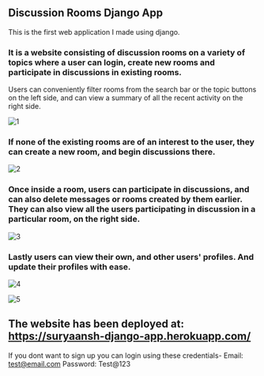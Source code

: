 ## Discussion Rooms Django App

This is the first web application I made using django.

### It is a website consisting of discussion rooms on a variety of topics where a user can login, create new rooms and participate in discussions in existing rooms. 

Users can conveniently filter rooms from the search bar or the topic buttons on the left side, and can view a summary of all the recent activity on the right side.


![1](https://user-images.githubusercontent.com/65510306/155879474-9d1c74ef-4004-4ec2-a922-680bce90c679.png)

### If none of the existing rooms are of an interest to the user, they can create a new room, and begin discussions there.

![2](https://user-images.githubusercontent.com/65510306/155879572-90ce05d7-fcf6-46d3-9900-670a967ac452.png)

### Once inside a room, users can participate in discussions, and can also delete messages or rooms created by them earlier. They can also view all the users participating in discussion in a particular room, on the right side.

![3](https://user-images.githubusercontent.com/65510306/155879795-6a4aa809-162c-4192-a535-fb0b4e941eb6.png)


### Lastly users can view their own, and other users' profiles. And update their profiles with ease.

![4](https://user-images.githubusercontent.com/65510306/155879959-c1a1ebe6-41e2-4a2f-b62b-1a0e9c0f0463.png)


![5](https://user-images.githubusercontent.com/65510306/155879961-8f0b60e2-c3eb-4683-b2aa-f8f180c5d7a7.png)

## The website has been deployed at: https://suryaansh-django-app.herokuapp.com/

If you dont want to sign up you can login using these credentials-
Email: test@email.com
Password: Test@123
